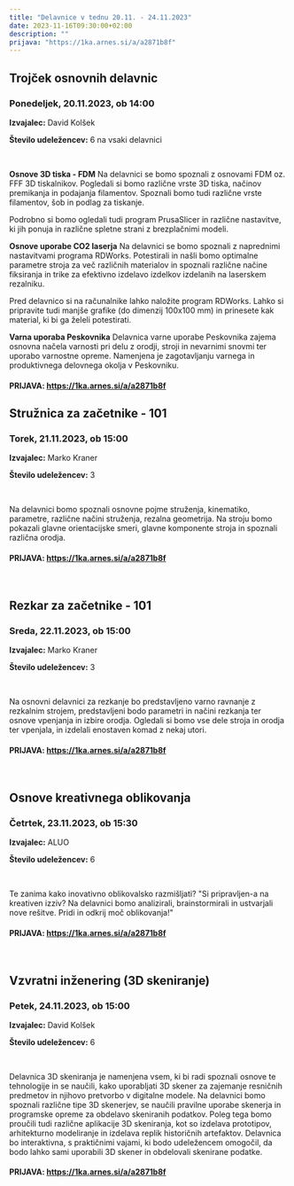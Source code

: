 ```yaml
---
title: "Delavnice v tednu 20.11. - 24.11.2023"
date: 2023-11-16T09:30:00+02:00
description: ""
prijava: "https://1ka.arnes.si/a/a2871b8f"
---
```

## Trojček osnovnih delavnic
### Ponedeljek, 20.11.2023, ob 14:00


**Izvajalec:** David Kolšek

**Število udeležencev:** 6 na vsaki delavnici

&nbsp;


**Osnove 3D tiska - FDM**
Na delavnici se bomo spoznali z osnovami FDM oz. FFF 3D tiskalnikov. Pogledali si bomo različne vrste 3D tiska, načinov premikanja in podajanja filamentov. Spoznali bomo tudi različne vrste filamentov, šob in podlag za tiskanje.

Podrobno si bomo ogledali tudi program PrusaSlicer in različne nastavitve, ki jih ponuja in različne spletne strani z brezplačnimi modeli. 

**Osnove uporabe CO2 laserja**
Na delavnici se bomo spoznali z naprednimi nastavitvami programa RDWorks. Potestirali in našli bomo optimalne parametre stroja za več različnih materialov in spoznali različne načine fiksiranja in trike za efektivno izdelavo izdelkov izdelanih na laserskem rezalniku.

Pred delavnico si na računalnike lahko naložite program RDWorks. Lahko si pripravite tudi manjše grafike (do dimenzij 100x100 mm) in prinesete kak material, ki bi ga želeli potestirati.


**Varna uporaba Peskovnika**
Delavnica varne uporabe Peskovnika zajema osnovna načela varnosti pri delu z orodji, stroji in nevarnimi snovmi ter uporabo varnostne opreme. Namenjena je zagotavljanju varnega in produktivnega delovnega okolja v Peskovniku.

####  PRIJAVA: https://1ka.arnes.si/a/a2871b8f

## Stružnica za začetnike - 101
### Torek, 21.11.2023, ob 15:00


**Izvajalec:** Marko Kraner

**Število udeležencev:** 3



&nbsp;

Na delavnici bomo spoznali osnovne pojme struženja, kinematiko, parametre, različne
načini struženja, rezalna geometrija. Na stroju bomo pokazali glavne orientacijske smeri,
glavne komponente stroja in spoznali različna orodja.

####  PRIJAVA: https://1ka.arnes.si/a/a2871b8f

&nbsp;
&nbsp;
&nbsp;
&nbsp;
## Rezkar za začetnike - 101
### Sreda, 22.11.2023, ob 15:00


**Izvajalec:** Marko Kraner

**Število udeležencev:** 3


&nbsp;

Na osnovni delavnici za rezkanje bo predstavljeno varno ravnanje z rezkalnim strojem, predstavljeni bodo parametri in načini rezkanja ter osnove vpenjanja in izbire orodja. Ogledali si bomo vse dele stroja in orodja ter vpenjala, in izdelali enostaven komad z nekaj utori.

####  PRIJAVA: https://1ka.arnes.si/a/a2871b8f

&nbsp;
&nbsp;

## Osnove kreativnega oblikovanja
### Četrtek, 23.11.2023, ob 15:30


**Izvajalec:** ALUO

**Število udeležencev:** 6

&nbsp;

Te zanima kako inovativno oblikovalsko razmišljati?
"Si pripravljen-a na kreativen izziv? Na delavnici bomo analizirali, brainstormirali in ustvarjali nove rešitve. Pridi in odkrij moč oblikovanja!"
 
####  PRIJAVA: https://1ka.arnes.si/a/a2871b8f

&nbsp;
&nbsp;

## Vzvratni inženering (3D skeniranje)
### Petek, 24.11.2023, ob 15:00


**Izvajalec:** David Kolšek

**Število udeležencev:** 6

&nbsp;

Delavnica 3D skeniranja je namenjena vsem, ki bi radi spoznali osnove te tehnologije in se naučili, kako uporabljati 3D skener za zajemanje resničnih predmetov in njihovo pretvorbo v digitalne modele. Na delavnici bomo spoznali različne tipe 3D skenerjev, se naučili pravilne uporabe skenerja in programske opreme za obdelavo skeniranih podatkov. Poleg tega bomo proučili tudi različne aplikacije 3D skeniranja, kot so izdelava prototipov, arhitekturno modeliranje in izdelava replik historičnih artefaktov. Delavnica bo interaktivna, s praktičnimi vajami, ki bodo udeležencem omogočil, da bodo lahko sami uporabili 3D skener in obdelovali skenirane podatke.

####  PRIJAVA: https://1ka.arnes.si/a/a2871b8f



